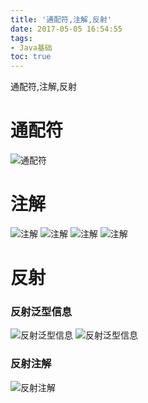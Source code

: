 ```yaml
---
title: '通配符,注解,反射'
date: 2017-05-05 16:54:55
tags:
- Java基础
toc: true
---
```

通配符,注解,反射
<!--more-->
# 通配符
![通配符](http://wx3.sinaimg.cn/large/005P8ayVgy1ffal8vdejtj30jh0e5dib.jpg)
# 注解
![注解](http://wx1.sinaimg.cn/large/005P8ayVgy1ffalg1294wj30fo0b9gng.jpg)
![注解](http://wx1.sinaimg.cn/large/005P8ayVgy1ffalg1l4l4j30sz09owgi.jpg)
![注解](http://wx3.sinaimg.cn/large/005P8ayVgy1ffalg26y0sj30fq09t3zb.jpg)
![注解](http://wx4.sinaimg.cn/large/005P8ayVgy1ffalg2mmt2j30qr094mzk.jpg)
# 反射
### 反射泛型信息
![反射泛型信息](http://wx2.sinaimg.cn/large/005P8ayVgy1ffamed4obej30g603i0td.jpg)
![反射泛型信息](http://wx2.sinaimg.cn/large/005P8ayVgy1ffamedjn0xj30ji055q47.jpg)
### 反射注解
![反射注解](http://wx3.sinaimg.cn/large/005P8ayVgy1ffamedveaej30eu083gn5.jpg)
